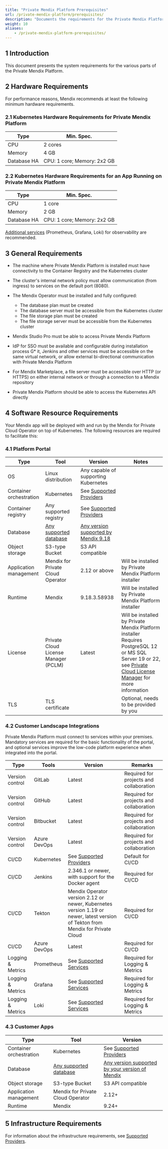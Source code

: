 ```yaml
---
title: "Private Mendix Platform Prerequisites"
url: /private-mendix-platform/prerequisites/
description: "Documents the requirements for the Private Mendix Platform."
weight: 10
aliases:
    - /private-mendix-platform-prerequisites/
---
```


## 1 Introduction

This document presents the system requirements for the various parts of the Private Mendix Platform.

## 2 Hardware Requirements

For performance reasons, Mendix recommends at least the following minimum hardware requirements.

### 2.1 Kubernetes Hardware Requirements for Private Mendix Platform

| Type | Min. Spec. |
| --- | --- |
| CPU | 2 cores |
| Memory | 4 GB |
| Database HA | CPU: 1 core; Memory: 2x2 GB |

### 2.2 Kubernetes Hardware Requirements for an App Running on Private Mendix Platform

| Type | Min. Spec. |
| --- | --- |
| CPU | 1 core |
| Memory | 2 GB |
| Database HA | CPU: 1 core; Memory: 2x2 GB |

[Additional services](/developerportal/deploy/private-cloud-monitor/) (Prometheus, Grafana, Loki) for observability are recommended.

## 3 General Requirements

* The machine where Private Mendix Platform is installed must have connectivity to the Container Registry and the Kubernetes cluster
* The cluster's internal network policy must allow communication (from ingress) to services on the default port (8080).
* The Mendix Operator must be installed and fully configured:

    * The database plan must be created
    * The database server must be accessible from the Kubernetes cluster
    * The file storage plan must be created
    * The file storage server must be accessible from the Kubernetes cluster

* Mendix Studio Pro must be able to access Private Mendix Platform
* IdP for SSO must be available and configurable during installation process
G* it, Jenkins and other services must be accessible on the same virtual network, or allow external bi-directional communication with Private Mendix Platform
* For Mendix Marketplace, a file server must be accessible over HTTP (or HTTPS) on either internal network or through a connection to a Mendix repository
* Private Mendix Platform should be able to access the Kubernetes API directly

## 4 Software Resource Requirements

Your Mendix app will be deployed with and run by the Mendix for Private Cloud Operator on top of Kubernetes. The following resources are required to facilitate this:

### 4.1 Platform Portal

| Type | Tool | Version | Notes |
| --- | --- | --- | --- |
| OS | Linux distribution | Any capable of supporting Kubernetes | |
| Container orchestration | Kubernetes | See [Supported Providers](/developerportal/deploy/private-cloud-supported-environments/) | |
| Container registry | Any supported registry | See [Supported Providers](/developerportal/deploy/private-cloud-supported-environments/) | |
| Database | [Any supported database](/developerportal/deploy/private-cloud-supported-environments/#databases) | [Any version supported by Mendix 9.18](/developerportal/deploy/private-cloud-supported-environments/#databases) | |
| Object storage | S3-type Bucket | S3 API compatible | |
| Application management | Mendix for Private Cloud Operator | 2.12 or above | Will be installed by Private Mendix Platform installer |
| Runtime | Mendix | 9.18.3.58938 | Will be installed by Private Mendix Platform installer |
| License | Private Cloud License Manager (PCLM) | Latest | Will be installed by Private Mendix Platform installer<br />Requires PostgreSQL 12 or MS SQL Server 19 or 22, see [Private Cloud License Manager](/developerportal/deploy/private-cloud/private-cloud-license-manager/#prerequisites) for more information |
| TLS | TLS certificate | | Optional, needs to be provided by you |

### 4.2 Customer Landscape Integrations

Private Mendix Platform must connect to services within your premises. Mandatory services are required for the basic functionality of the portal, and optional services improve the low-code platform experience when integrated into the portal.

| Type | Tools | Version | Remarks |
| --- | --- | --- | --- |
| Version control | GitLab | Latest | Required for projects and collaboration |
| Version control | GitHub | Latest | Required for projects and collaboration |
| Version control | Bitbucket | Latest | Required for projects and collaboration |
| Version control | Azure DevOps | Latest | Required for projects and collaboration |
| CI/CD | Kubernetes | See [Supported Providers](/developerportal/deploy/private-cloud-supported-environments/) | Default for CI/CD |
| CI/CD | Jenkins | 2.346.1 or newer, with support for the Docker agent | Required for CI/CD |
| CI/CD | Tekton | Mendix Operator version 2.12 or newer, Kubernetes version 1.19 or newer, latest version of Tekton from Mendix for Private Cloud | Required for CI/CD |
| CI/CD | Azure DevOps | Latest | Required for CI/CD |
| Logging & Metrics | Prometheus | See [Supported Services](/developerportal/deploy/private-cloud-monitor/) | Required for Logging & Metrics |
| Logging & Metrics | Grafana | See [Supported Services](/developerportal/deploy/private-cloud-monitor/) | Required for Logging & Metrics |
| Logging & Metrics | Loki | See [Supported Services](/developerportal/deploy/private-cloud-monitor/) | Required for Logging & Metrics |

### 4.3 Customer Apps

| Type | Tool | Version |
| --- | --- | --- |
| Container orchestration | Kubernetes | See [Supported Providers](/developerportal/deploy/private-cloud-supported-environments/) |
| Database | [Any supported database](/developerportal/deploy/private-cloud-supported-environments/#databases) | [Any version supported by your version of Mendix](/developerportal/deploy/private-cloud-supported-environments/#databases) |
| Object storage | S3-type Bucket | S3 API compatible |
| Application management | Mendix for Private Cloud Operator | 2.12+ |
| Runtime | Mendix | 9.24+ |

## 5 Infrastructure Requirements

For information about the infrastructure requirements, see [Supported Providers](/developerportal/deploy/private-cloud-supported-environments/).
